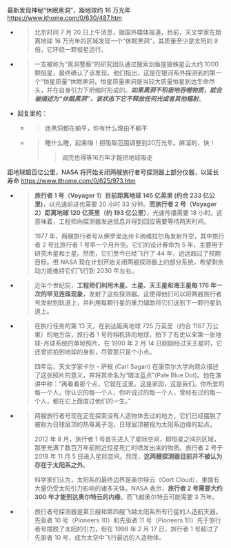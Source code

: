 
最新发现神秘“休眠黑洞”，距地球约 16 万光年 https://www.ithome.com/0/630/487.htm
- > 北京时间 7 月 20 日上午消息，据国外媒体报道，目前，天文学家在距离地球 16 万光年的区域发现一个“休眠黑洞”，其质量至少是太阳的 9 倍，它环绕一颗恒星运行。
- > 一支被称为“黑洞警察”的研究团队通过搜索剑鱼座狼蛛星云大约 1000 颗恒星，最终确认了该发现，他们指出，这是在银河系外探测到的第一个“恒星质量”休眠黑洞，恒星质量黑洞是当较大质量恒星到达生命尽头，并在自身引力下坍缩时形成的。***如果黑洞不积极地吞噬物质，就会被描述为“休眠黑洞”，该状态下它不释放任何光或者其他辐射***。
- 回复里的：
  * > 连黑洞都在躺平，你有什么理由不躺平
  * > 睡什么睡，起来嗨！把吸取范围调整到20万光年。麻溜的，快！
    >> 调完也得等16万年才能把地球吸走

距地球超百亿公里，NASA 将开始关闭两艘旅行者号探测器上部分仪器，以延长寿命 https://www.ithome.com/0/625/973.htm
- > **旅行者 1 号（Voyager 1）目前距离地球 145 亿英里 (约合 233 亿公里)**，以光速前进也需要 20 小时 33 分钟。**而旅行者 2 号（Voyager 2）距离地球 120 亿英里（约 193 亿公里）**，光速传播需要 18 小时。这意味着，工程师向探测器发送信息并得到回应需要等待两天时间。
  >
  > 1977 年，两艘旅行者号从佛罗里达州卡纳维拉尔角发射升空，其中旅行者 2 号比旅行者 1 号早一个月升空。它们的设计寿命为 5 年，主要用于研究木星和土星。然而，它们至今已经飞行了 44 年，远远超过了预期目标。但 NASA 现在计划开始关闭两艘探测器上的部分系统，希望剩余动力能维持它们飞行到 2030 年左右。
- > 近半个世纪前，**工程师们利用木星、土星、天王星和海王星每 176 年一次的罕见连珠现象**，发射了这些探测器。这使得他们可以将两艘旅行者号发射到轨道上，并利用每颗行星的重力辅助将它们送到下一颗行星轨道上。
- > 在执行任务的第 13 天，在到达距离地球 725 万英里（约合 1167 万公里）的地方后，旅行者 1 号将相机转向地球，拍下了有史以来第一张地球-月球系统的单帧照片。在 1990 年 2 月 14 日刚刚经过天王星时，它还曾抓拍到地球的身影，尽管那只是个小点。
  > 
  > 四年后，天文学家卡尔・萨根 (Carl Sagan) 在康奈尔大学向观众描述了这张照片的意义，并将其命名为“暗淡蓝点”(Pale Blue Dot)。他在演讲中称：“再看看那个点，它就在这里。这是家园，这是我们。你所爱的每一个人，你认识的每一个人，你听说过的每一个人，曾经有过的每一个人，都在它上面度过他们的一生。”
- > 两艘旅行者号现在正在探索没有人造物体去过的地方，它们已经摆脱了被称为日球层顶的热等离子泡，日球层顶被视为太阳系边缘的起点。
  > 
  > 2012 年 8 月，旅行者 1 号首先进入了星际空间，即恒星之间的区域，那里充满了数百万年前附近恒星死亡时喷发出来的物质。旅行者 2 号于 2018 年 11 月 5 日进入星际空间。然而，**这两艘探测器目前并不被认为存在于太阳系之外**。
  > 
  > 科学家们认为，太阳系的最终边界是奥尔特云（Oort Cloud），里面有大量仍受太阳引力影响的诸多天体。NASA 表示，**旅行者 2 号需要大约 300 年才能到达奥尔特云的内缘**，而飞越奥尔特云可能需要 3 万年。
- > 旅行者号探测器是第三艘和第四艘飞越太阳系所有行星的人造航天器。先驱者 10 号（Pioneers 10）和先驱者 11 号（Pioneers 10）先于旅行者号摆脱了太阳的引力，但在 1998 年 2 月 17 日，旅行者 1 号超过了先驱者 10 号，成为太空中飞行最远的人造物体。
